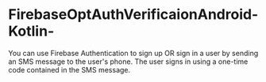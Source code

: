 # FirebaseOptAuthVerificaionAndroid-Kotlin-
You can use Firebase Authentication to sign up OR sign in a user by sending an SMS message to the user's phone. The user signs in using a one-time code contained in the SMS message.
